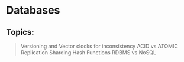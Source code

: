 # Databases




## Topics:
> Versioning and Vector clocks for inconsistency
> ACID vs ATOMIC
> Replication
> Sharding
> Hash Functions
> RDBMS vs NoSQL